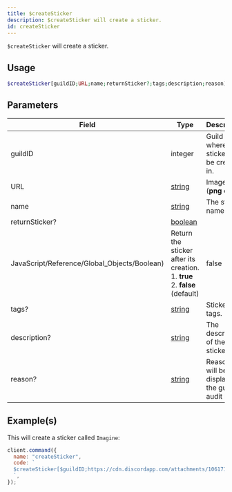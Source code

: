 ```yaml
---
title: $createSticker
description: $createSticker will create a sticker.
id: createSticker
---
```


`$createSticker` will create a sticker.

## Usage

```php
$createSticker[guildID;URL;name;returnSticker?;tags;description;reason]
```

## Parameters

| Field                                        | Type                                                                                                | Description                                              | Required |
| -------------------------------------------- | --------------------------------------------------------------------------------------------------- | -------------------------------------------------------- | :------: |
| guildID                                      | integer                                                                                             | Guild ID of where the sticker will be created in.        |   true   |
| URL                                          | [string](https://developer.mozilla.org/en-US/docs/Web/JavaScript/Reference/Global_Objects/String)   | Image URL (**png only**).                                |   true   |
| name                                         | [string](https://developer.mozilla.org/en-US/docs/Web/JavaScript/Reference/Global_Objects/String)   | The sticker name.                                        |   true   |
| returnSticker?                               | [boolean](https://developer.mozilla.org/en-US/docs/Web/JavaScript/Reference/Global_Objects/Boolean) |
| JavaScript/Reference/Global_Objects/Boolean) | Return the sticker after its creation. <br /> 1. **true** <br /> 2. **false** (default)             | false                                                    |
| tags?                                        | [string](https://developer.mozilla.org/en-US/docs/Web/JavaScript/Reference/Global_Objects/String)   | Sticker tags.                                            |  false   |
| description?                                 | [string](https://developer.mozilla.org/en-US/docs/Web/JavaScript/Reference/Global_Objects/String)   | The description of the sticker.                          |  false   |
| reason?                                      | [string](https://developer.mozilla.org/en-US/docs/Web/JavaScript/Reference/Global_Objects/String)   | Reason that will be displayed in the guild's audit logs. |  false   |

## Example(s)

This will create a sticker called `Imagine`:

```javascript
client.command({
  name: "createSticker",
  code: `
  $createSticker[$guildID;https://cdn.discordapp.com/attachments/1061712111052521493/1066397675278323734/692445926480150611.png;Imagine;true;money;Random sticker;Testing.]
  `,
});
```
